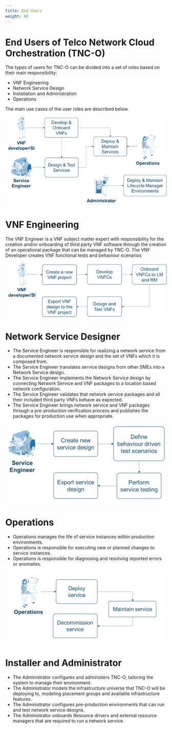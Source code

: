 ```yaml
---
title: End Users
weight: 60
---
```

# End Users of Telco Network Cloud Orchestration (TNC-O)

The types of users for TNC-O can be divided into a set of roles based on their main responsibility:

* VNF Engineering
* Network Service Design
* Installation and Administration
* Operations 


The main use cases of the user roles are described below.

![Users of TNC-O](/images/users/user-roles.png "Users of TNC-O")

# VNF Engineering

The VNF Engineer is a VNF subject matter expert with responsibility for the creation and/or onboarding of third party VNF software through the creation of an operational package that can be managed by TNC-O.
The VNF Developer creates VNF functional tests and behaviour scenarios

![VNF Developer](/images/users/vnf-developer.png "VNF Developer")


# Network Service Designer

* The Service Engineer is responsible for realizing a network service from a documented network service design and the set of VNFs which it is composed from.
* The Service Engineer translates service designs from other SMEs into a Network Service design.
* The Service Engineer implements the Network Service design by connecting Network Service and VNF packages to a location based network configuration.
* The Service Engineer validates that network service packages and all their included third party VNFs behave as expected. 
* The Service Engineer brings network service and VNF packages through a pre-production verification process and publishes the packages for production use when appropriate.

![Service Engineer](/images/users/service-engineer.png "Service Engineer")

# Operations

* Operations manages the life of service instances within production environments.
* Operations is responsible for executing new or planned changes to service instances.
* Operations is responsible for diagnosing and resolving reported errors or anomalies.

![Operations](/images/users/operations.png "Operations")

# Installer and Administrator

* The Administrator configures and administers TNC-O, tailoring the system to manage their environment.
* The Administrator models the infrastructure universe that TNC-O will be deploying to, modeling placement groups and available infrastructure features.    
* The Administrator configures pre-production environments that can run and test network service designs.
* The Administrator onboards Resource drivers and external resource managers that are required to run a network service.



